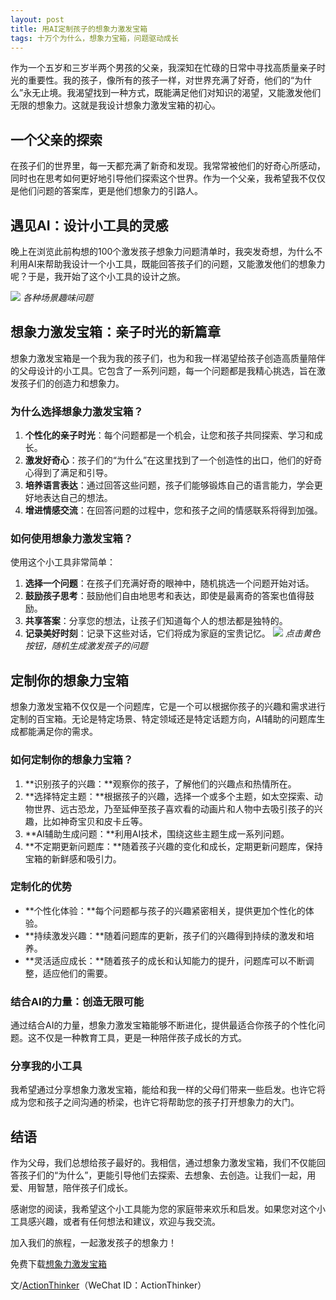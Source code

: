 ```yaml
---
layout: post
title: 用AI定制孩子的想象力激发宝箱
tags: 十万个为什么，想象力宝箱，问题驱动成长
---
```


作为一个五岁和三岁半两个男孩的父亲，我深知在忙碌的日常中寻找高质量亲子时光的重要性。我的孩子，像所有的孩子一样，对世界充满了好奇，他们的“为什么”永无止境。我渴望找到一种方式，既能满足他们对知识的渴望，又能激发他们无限的想象力。这就是我设计想象力激发宝箱的初心。

## 一个父亲的探索
在孩子们的世界里，每一天都充满了新奇和发现。我常常被他们的好奇心所感动，同时也在思考如何更好地引导他们探索这个世界。作为一个父亲，我希望我不仅仅是他们问题的答案库，更是他们想象力的引路人。

## 遇见AI：设计小工具的灵感
晚上在浏览此前构想的100个激发孩子想象力问题清单时，我突发奇想，为什么不利用AI来帮助我设计一个小工具，既能回答孩子们的问题，又能激发他们的想象力呢？于是，我开始了这个小工具的设计之旅。

![](https://p.ipic.vip/x8qlja.png)
*各种场景趣味问题*

## 想象力激发宝箱：亲子时光的新篇章
想象力激发宝箱是一个我为我的孩子们，也为和我一样渴望给孩子创造高质量陪伴的父母设计的小工具。它包含了一系列问题，每一个问题都是我精心挑选，旨在激发孩子们的创造力和想象力。


### 为什么选择想象力激发宝箱？
1. **个性化的亲子时光**：每个问题都是一个机会，让您和孩子共同探索、学习和成长。
2. **激发好奇心**：孩子们的“为什么”在这里找到了一个创造性的出口，他们的好奇心得到了满足和引导。
3. **培养语言表达**：通过回答这些问题，孩子们能够锻炼自己的语言能力，学会更好地表达自己的想法。
4. **增进情感交流**：在回答问题的过程中，您和孩子之间的情感联系将得到加强。

### 如何使用想象力激发宝箱？

使用这个小工具非常简单：

1. **选择一个问题**：在孩子们充满好奇的眼神中，随机挑选一个问题开始对话。
2. **鼓励孩子思考**：鼓励他们自由地思考和表达，即使是最离奇的答案也值得鼓励。
3. **共享答案**：分享您的想法，让孩子们知道每个人的想法都是独特的。
4. **记录美好时刻**：记录下这些对话，它们将成为家庭的宝贵记忆。
![](https://p.ipic.vip/mz3x7f.png)
*点击黄色按钮，随机生成激发孩子的问题*


## 定制你的想象力宝箱
想象力激发宝箱不仅仅是一个问题库，它是一个可以根据你孩子的兴趣和需求进行定制的百宝箱。无论是特定场景、特定领域还是特定话题方向，AI辅助的问题库生成都能满足你的需求。

### 如何定制你的想象力宝箱？
1. **识别孩子的兴趣：**观察你的孩子，了解他们的兴趣点和热情所在。
2. **选择特定主题：**根据孩子的兴趣，选择一个或多个主题，如太空探索、动物世界、远古恐龙，乃至延伸至孩子喜欢看的动画片和人物中去吸引孩子的兴趣，比如神奇宝贝和皮卡丘等。
3. **AI辅助生成问题：**利用AI技术，围绕这些主题生成一系列问题。
4. **不定期更新问题库：**随着孩子兴趣的变化和成长，定期更新问题库，保持宝箱的新鲜感和吸引力。

### 定制化的优势
* **个性化体验：**每个问题都与孩子的兴趣紧密相关，提供更加个性化的体验。
* **持续激发兴趣：**随着问题库的更新，孩子们的兴趣得到持续的激发和培养。
* **灵活适应成长：**随着孩子的成长和认知能力的提升，问题库可以不断调整，适应他们的需要。

### 结合AI的力量：创造无限可能
通过结合AI的力量，想象力激发宝箱能够不断进化，提供最适合你孩子的个性化问题。这不仅是一种教育工具，更是一种陪伴孩子成长的方式。

### 分享我的小工具
我希望通过分享想象力激发宝箱，能给和我一样的父母们带来一些启发。也许它将成为您和孩子之间沟通的桥梁，也许它将帮助您的孩子打开想象力的大门。

## 结语
作为父母，我们总想给孩子最好的。我相信，通过想象力激发宝箱，我们不仅能回答孩子们的“为什么”，更能引导他们去探索、去想象、去创造。让我们一起，用爱、用智慧，陪伴孩子们成长。

感谢您的阅读，我希望这个小工具能为您的家庭带来欢乐和启发。如果您对这个小工具感兴趣，或者有任何想法和建议，欢迎与我交流。

加入我们的旅程，一起激发孩子的想象力！

免费下载[想象力激发宝箱](https://docs.qq.com/document/DY2hIUUtGc3hwVEFV)


文/[ActionThinker](https://actionthinker.com/)（WeChat ID：ActionThinker）

